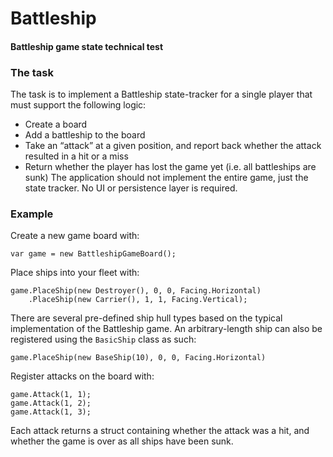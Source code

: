 # Battleship

#### Battleship game state technical test 

### The task
The task is to implement a Battleship state-tracker for a single player that must support the following logic:
* Create a board
* Add a battleship to the board
* Take an “attack” at a given position, and report back whether the attack resulted in a
hit or a miss
* Return whether the player has lost the game yet (i.e. all battleships are sunk)
The application should not implement the entire game, just the state tracker. No UI or persistence layer is required.

### Example
Create a new game board with:

```
var game = new BattleshipGameBoard();
```

Place ships into your fleet with:

```
game.PlaceShip(new Destroyer(), 0, 0, Facing.Horizontal)
    .PlaceShip(new Carrier(), 1, 1, Facing.Vertical);
```

There are several pre-defined ship hull types based on the typical implementation of the Battleship game.
An arbitrary-length ship can also be registered using the `BasicShip` class as such:

```
game.PlaceShip(new BaseShip(10), 0, 0, Facing.Horizontal)
```

Register attacks on the board with:

```
game.Attack(1, 1);
game.Attack(1, 2);
game.Attack(1, 3);
```

Each attack returns a struct containing whether the attack was a hit, and whether the game is over as all
ships have been sunk.
